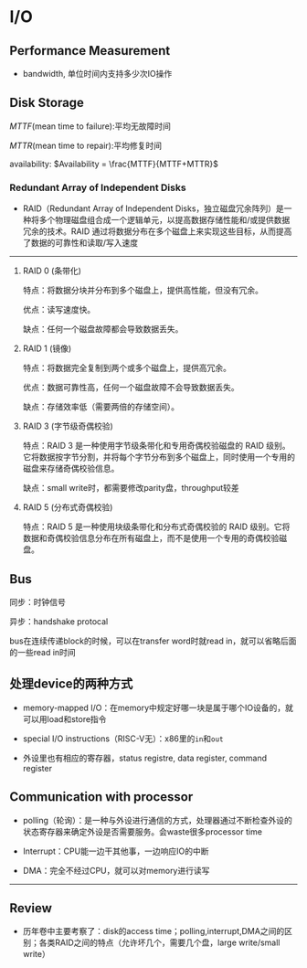 # I/O

## Performance Measurement

- bandwidth, 单位时间内支持多少次IO操作

## Disk Storage

$MTTF$(mean time to failure):平均无故障时间

$MTTR$(mean time to repair):平均修复时间

availability: $Availability = \frac{MTTF}{MTTF+MTTR}$



### Redundant Array of Independent Disks

- RAID（Redundant Array of Independent Disks，独立磁盘冗余阵列）是一种将多个物理磁盘组合成一个逻辑单元，以提高数据存储性能和/或提供数据冗余的技术。RAID 通过将数据分布在多个磁盘上来实现这些目标，从而提高了数据的可靠性和读取/写入速度

---

1. RAID 0 (条带化)

    特点：将数据分块并分布到多个磁盘上，提供高性能，但没有冗余。

    优点：读写速度快。

    缺点：任何一个磁盘故障都会导致数据丢失。

2. RAID 1 (镜像)

    特点：将数据完全复制到两个或多个磁盘上，提供高冗余。
    
    优点：数据可靠性高，任何一个磁盘故障不会导致数据丢失。

    缺点：存储效率低（需要两倍的存储空间）。

3. RAID 3 (字节级奇偶校验)

    特点：RAID 3 是一种使用字节级条带化和专用奇偶校验磁盘的 RAID 级别。它将数据按字节分割，并将每个字节分布到多个磁盘上，同时使用一个专用的磁盘来存储奇偶校验信息。

    缺点：small write时，都需要修改parity盘，throughput较差

4. RAID 5 (分布式奇偶校验)

    特点：RAID 5 是一种使用块级条带化和分布式奇偶校验的 RAID 级别。它将数据和奇偶校验信息分布在所有磁盘上，而不是使用一个专用的奇偶校验磁盘。

## Bus

同步：时钟信号

异步：handshake protocal

bus在连续传递block的时候，可以在transfer word时就read in，就可以省略后面的一些read in时间

## 处理device的两种方式

- memory-mapped I/O：在memory中规定好哪一块是属于哪个IO设备的，就可以用load和store指令

- special I/O instructions（RISC-V无）：x86里的`in`和`out`

- 外设里也有相应的寄存器，status registre, data register, command register

## Communication with processor

- polling（轮询）：是一种与外设进行通信的方式，处理器通过不断检查外设的状态寄存器来确定外设是否需要服务。会waste很多processor time

- Interrupt：CPU能一边干其他事，一边响应IO的中断

- DMA：完全不经过CPU，就可以对memory进行读写

---

## Review

- 历年卷中主要考察了：disk的access time；polling,interrupt,DMA之间的区别；各类RAID之间的特点（允许坏几个，需要几个盘，large write/small write）